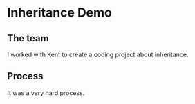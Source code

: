 # Inheritance Demo
## The team
I worked with Kent to create a coding project about inheritance.
## Process
It was a very hard process. 